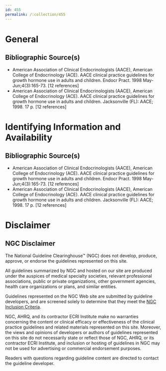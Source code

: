 ```yaml
---
id: 455
permalink: /:collection/455
---
```


# General

## Bibliographic Source(s)

- American Association of Clinical Endocrinologists (AACE), American College of Endocrinology (ACE). AACE clinical practice guidelines for growth hormone use in adults and children. Endocr Pract. 1998 May-Jun;4(3):165-73. [12 references]
- American Association of Clinical Endocrinologists (AACE), American College of Endocrinology (ACE). AACE clinical practice guidelines for growth hormone use in adults and children. Jacksonville (FL): AACE; 1998. 17 p. [12 references]

# Identifying Information and Availability

## Bibliographic Source(s)

- American Association of Clinical Endocrinologists (AACE), American College of Endocrinology (ACE). AACE clinical practice guidelines for growth hormone use in adults and children. Endocr Pract. 1998 May-Jun;4(3):165-73. [12 references]
- American Association of Clinical Endocrinologists (AACE), American College of Endocrinology (ACE). AACE clinical practice guidelines for growth hormone use in adults and children. Jacksonville (FL): AACE; 1998. 17 p. [12 references]

# Disclaimer

## NGC Disclaimer

The National Guideline Clearinghouse™ (NGC) does not develop, produce, approve, or endorse the guidelines represented on this site.

All guidelines summarized by NGC and hosted on our site are produced under the auspices of medical specialty societies, relevant professional associations, public or private organizations, other government agencies, health care organizations or plans, and similar entities.

Guidelines represented on the NGC Web site are submitted by guideline developers, and are screened solely to determine that they meet the [NGC Inclusion Criteria](/help-and-about/summaries/inclusion-criteria).

NGC, AHRQ, and its contractor ECRI Institute make no warranties concerning the content or clinical efficacy or effectiveness of the clinical practice guidelines and related materials represented on this site. Moreover, the views and opinions of developers or authors of guidelines represented on this site do not necessarily state or reflect those of NGC, AHRQ, or its contractor ECRI Institute, and inclusion or hosting of guidelines in NGC may not be used for advertising or commercial endorsement purposes.

Readers with questions regarding guideline content are directed to contact the guideline developer.

